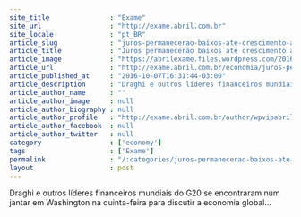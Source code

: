 ```yaml
---
site_title               : "Exame"
site_url                 : "http://exame.abril.com.br"
site_locale              : "pt_BR"
article_slug             : "juros-permanecerao-baixos-ate-crescimento-acelerar-diz-bce"
article_title            : "Juros permanecerão baixos até crescimento acelerar, diz BCE"
article_image            : "https://abrilexame.files.wordpress.com/2016/10/size_960_16_9_foto_14.jpg?quality=70&strip=all&w=960"
article_url              : "http://exame.abril.com.br/economia/juros-permanecerao-baixos-ate-crescimento-acelerar-diz-bce/"
article_published_at     : "2016-10-07T16:31:44-03:00"
article_description      : "Draghi e outros líderes financeiros mundiais do G20 se encontraram num jantar em Washington na quinta-feira para discutir a economia global..."
article_author_name      : ""
article_author_image     : null
article_author_biography : null
article_author_profile   : "http://exame.abril.com.br/author/wpvipabril/"
article_author_facebook  : null
article_author_twitter   : null
category                 : ['economy']
tags                     : ['Exame']
permalink                : "/:categories/juros-permanecerao-baixos-ate-crescimento-acelerar-diz-bce/"
layout                   : post
---
```


Draghi e outros líderes financeiros mundiais do G20 se encontraram num jantar em Washington na quinta-feira para discutir a economia global...
